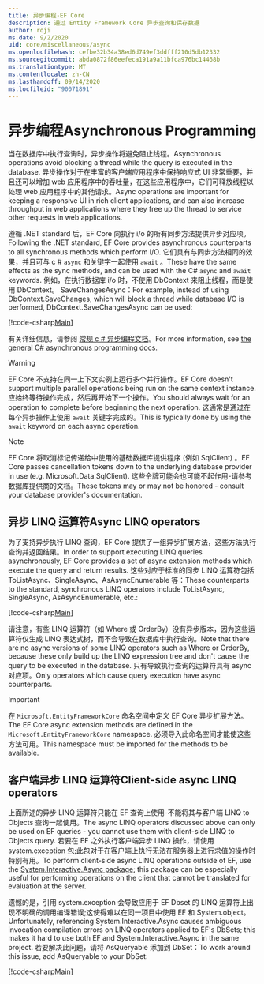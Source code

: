 ```yaml
---
title: 异步编程-EF Core
description: 通过 Entity Framework Core 异步查询和保存数据
author: roji
ms.date: 9/2/2020
uid: core/miscellaneous/async
ms.openlocfilehash: cefbe32b34a38ed6d749ef3ddfff210d5db12332
ms.sourcegitcommit: abda0872f86eefeca191a9a11bfca976bc14468b
ms.translationtype: MT
ms.contentlocale: zh-CN
ms.lasthandoff: 09/14/2020
ms.locfileid: "90071891"
---
```

# <a name="asynchronous-programming"></a><span data-ttu-id="7b0cb-103">异步编程</span><span class="sxs-lookup"><span data-stu-id="7b0cb-103">Asynchronous Programming</span></span>

<span data-ttu-id="7b0cb-104">当在数据库中执行查询时，异步操作将避免阻止线程。</span><span class="sxs-lookup"><span data-stu-id="7b0cb-104">Asynchronous operations avoid blocking a thread while the query is executed in the database.</span></span> <span data-ttu-id="7b0cb-105">异步操作对于在丰富的客户端应用程序中保持响应式 UI 非常重要，并且还可以增加 web 应用程序中的吞吐量，在这些应用程序中，它们可释放线程以处理 web 应用程序中的其他请求。</span><span class="sxs-lookup"><span data-stu-id="7b0cb-105">Async operations are important for keeping a responsive UI in rich client applications, and can also increase throughput in web applications where they free up the thread to service other requests in web applications.</span></span>

<span data-ttu-id="7b0cb-106">遵循 .NET standard 后，EF Core 向执行 i/o 的所有同步方法提供异步对应项。</span><span class="sxs-lookup"><span data-stu-id="7b0cb-106">Following the .NET standard, EF Core provides asynchronous counterparts to all synchronous methods which perform I/O.</span></span> <span data-ttu-id="7b0cb-107">它们具有与同步方法相同的效果，并且可与 c # `async` 和关键字一起使用 `await` 。</span><span class="sxs-lookup"><span data-stu-id="7b0cb-107">These have the same effects as the sync methods, and can be used with the C# `async` and `await` keywords.</span></span> <span data-ttu-id="7b0cb-108">例如，在执行数据库 i/o 时，不使用 DbContext 来阻止线程，而是使用 DbContext。 SaveChangesAsync：</span><span class="sxs-lookup"><span data-stu-id="7b0cb-108">For example, instead of using DbContext.SaveChanges, which will block a thread while database I/O is performed, DbContext.SaveChangesAsync can be used:</span></span>

[!code-csharp[Main](../../../samples/core/Miscellaneous/Async/Program.cs#SaveChangesAsync)]

<span data-ttu-id="7b0cb-109">有关详细信息，请参阅 [常规 c # 异步编程文档](/dotnet/csharp/async)。</span><span class="sxs-lookup"><span data-stu-id="7b0cb-109">For more information, see [the general C# asynchronous programming docs](/dotnet/csharp/async).</span></span>

> [!WARNING]
> <span data-ttu-id="7b0cb-110">EF Core 不支持在同一上下文实例上运行多个并行操作。</span><span class="sxs-lookup"><span data-stu-id="7b0cb-110">EF Core doesn't support multiple parallel operations being run on the same context instance.</span></span> <span data-ttu-id="7b0cb-111">应始终等待操作完成，然后再开始下一个操作。</span><span class="sxs-lookup"><span data-stu-id="7b0cb-111">You should always wait for an operation to complete before beginning the next operation.</span></span> <span data-ttu-id="7b0cb-112">这通常是通过在每个异步操作上使用 `await` 关键字完成的。</span><span class="sxs-lookup"><span data-stu-id="7b0cb-112">This is typically done by using the `await` keyword on each async operation.</span></span>

> [!NOTE]
> <span data-ttu-id="7b0cb-113">EF Core 将取消标记传递给中使用的基础数据库提供程序 (例如 SqlClient) 。</span><span class="sxs-lookup"><span data-stu-id="7b0cb-113">EF Core passes cancellation tokens down to the underlying database provider in use (e.g. Microsoft.Data.SqlClient).</span></span> <span data-ttu-id="7b0cb-114">这些令牌可能会也可能不起作用-请参考数据库提供商的文档。</span><span class="sxs-lookup"><span data-stu-id="7b0cb-114">These tokens may or may not be honored - consult your database provider's documentation.</span></span>  

## <a name="async-linq-operators"></a><span data-ttu-id="7b0cb-115">异步 LINQ 运算符</span><span class="sxs-lookup"><span data-stu-id="7b0cb-115">Async LINQ operators</span></span>

<span data-ttu-id="7b0cb-116">为了支持异步执行 LINQ 查询，EF Core 提供了一组异步扩展方法，这些方法执行查询并返回结果。</span><span class="sxs-lookup"><span data-stu-id="7b0cb-116">In order to support executing LINQ queries asynchronously, EF Core provides a set of async extension methods which execute the query and return results.</span></span> <span data-ttu-id="7b0cb-117">这些对应于标准的同步 LINQ 运算符包括 ToListAsync、SingleAsync、AsAsyncEnumerable 等：</span><span class="sxs-lookup"><span data-stu-id="7b0cb-117">These counterparts to the standard, synchronous LINQ operators include ToListAsync, SingleAsync, AsAsyncEnumerable, etc.:</span></span>

[!code-csharp[Main](../../../samples/core/Miscellaneous/Async/Program.cs#ToListAsync)]

<span data-ttu-id="7b0cb-118">请注意，有些 LINQ 运算符（如 Where 或 OrderBy）没有异步版本，因为这些运算符仅生成 LINQ 表达式树，而不会导致在数据库中执行查询。</span><span class="sxs-lookup"><span data-stu-id="7b0cb-118">Note that there are no async versions of some LINQ operators such as Where or OrderBy, because these only build up the LINQ expression tree and don't cause the query to be executed in the database.</span></span> <span data-ttu-id="7b0cb-119">只有导致执行查询的运算符具有 async 对应项。</span><span class="sxs-lookup"><span data-stu-id="7b0cb-119">Only operators which cause query execution have async counterparts.</span></span>

> [!IMPORTANT]
> <span data-ttu-id="7b0cb-120">在 `Microsoft.EntityFrameworkCore` 命名空间中定义 EF Core 异步扩展方法。</span><span class="sxs-lookup"><span data-stu-id="7b0cb-120">The EF Core async extension methods are defined in the `Microsoft.EntityFrameworkCore` namespace.</span></span> <span data-ttu-id="7b0cb-121">必须导入此命名空间才能使这些方法可用。</span><span class="sxs-lookup"><span data-stu-id="7b0cb-121">This namespace must be imported for the methods to be available.</span></span>

## <a name="client-side-async-linq-operators"></a><span data-ttu-id="7b0cb-122">客户端异步 LINQ 运算符</span><span class="sxs-lookup"><span data-stu-id="7b0cb-122">Client-side async LINQ operators</span></span>

<span data-ttu-id="7b0cb-123">上面所述的异步 LINQ 运算符只能在 EF 查询上使用-不能将其与客户端 LINQ to Objects 查询一起使用。</span><span class="sxs-lookup"><span data-stu-id="7b0cb-123">The async LINQ operators discussed above can only be used on EF queries - you cannot use them with client-side LINQ to Objects query.</span></span> <span data-ttu-id="7b0cb-124">若要在 EF 之外执行客户端异步 LINQ 操作，请使用 system.exception [包](https://www.nuget.org/packages/System.Interactive.Async);此包对于在客户端上执行无法在服务器上进行求值的操作时特别有用。</span><span class="sxs-lookup"><span data-stu-id="7b0cb-124">To perform client-side async LINQ operations outside of EF, use the [System.Interactive.Async package](https://www.nuget.org/packages/System.Interactive.Async); this package can be especially useful for performing operations on the client that cannot be translated for evaluation at the server.</span></span>

<span data-ttu-id="7b0cb-125">遗憾的是，引用 system.exception 会导致应用于 EF Dbset 的 LINQ 运算符上出现不明确的调用编译错误;这使得难以在同一项目中使用 EF 和 System.object。</span><span class="sxs-lookup"><span data-stu-id="7b0cb-125">Unfortunately, referencing System.Interactive.Async causes ambiguous invocation compilation errors on LINQ operators applied to EF's DbSets; this makes it hard to use both EF and System.Interactive.Async in the same project.</span></span> <span data-ttu-id="7b0cb-126">若要解决此问题，请将 AsQueryable 添加到 DbSet：</span><span class="sxs-lookup"><span data-stu-id="7b0cb-126">To work around this issue, add AsQueryable to your DbSet:</span></span>

[!code-csharp[Main](../../../samples/core/Miscellaneous/AsyncWithSystemInteractive/Program.cs#SystemInteractiveAsync)]
